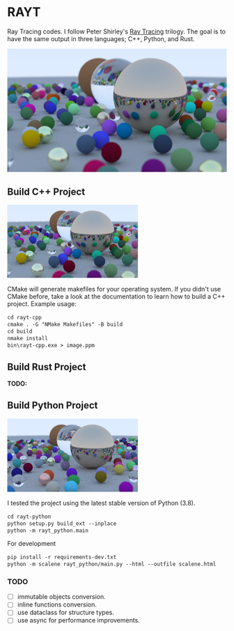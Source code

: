 # RAYT

Ray Tracing codes. I follow Peter Shirley's [Ray Tracing](https://raytracing.github.io/) trilogy. The goal is to have the same output in three languages; C++, Python, and Rust.

![](assets/image.png)

## Build C++ Project

![](assets/rayt-cpp.png)

CMake will generate makefiles for your operating system. If you didn't use CMake before, take a look at the documentation to learn how to build a C++ project. Example usage:

```
cd rayt-cpp
cmake . -G "NMake Makefiles" -B build
cd build
nmake install
bin\rayt-cpp.exe > image.ppm
```

## Build Rust Project

**TODO:**

## Build Python Project

![](assets/rayt-python.png)

I tested the project using the latest stable version of Python (3.8).

```
cd rayt-python
python setup.py build_ext --inplace
python -m rayt_python.main
```

For development
```
pip install -r requirements-dev.txt
python -m scalene rayt_python/main.py --html --outfile scalene.html
```

### TODO

- [ ] immutable objects conversion.
- [ ] inline functions conversion.
- [ ] use dataclass for structure types.
- [ ] use async for performance improvements.
